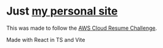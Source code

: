 # Just [my personal site](https://josh.barrette.dev)

This was made to follow the [AWS Cloud Resume Challenge](https://cloudresumechallenge.dev/docs/the-challenge/aws/).

Made with React in TS and Vite
